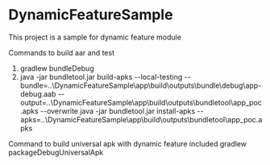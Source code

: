 # DynamicFeatureSample

This project is a sample for dynamic feature module

Commands to build aar and test
1. gradlew bundleDebug
2. java -jar bundletool.jar build-apks --local-testing --bundle=..\DynamicFeatureSample\app\build\outputs\bundle\debug\app-debug.aab --output=..\DynamicFeatureSample\app\build\outputs\bundletool\app_poc.apks --overwrite
java -jar bundletool.jar install-apks --apks=..\DynamicFeatureSample\app\build\outputs\bundletool\app_poc.apks

Command to build universal apk with dynamic feature included
gradlew packageDebugUniversalApk
